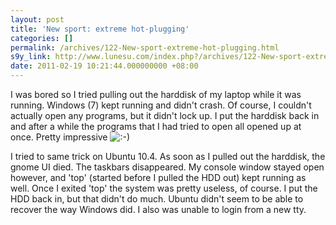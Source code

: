```yaml
---
layout: post
title: 'New sport: extreme hot-plugging'
categories: []
permalink: /archives/122-New-sport-extreme-hot-plugging.html
s9y_link: http://www.lunesu.com/index.php?/archives/122-New-sport-extreme-hot-plugging.html
date: 2011-02-19 10:21:44.000000000 +08:00
---
```

I was bored so I tried pulling out the harddisk of my laptop while it was running. Windows (7) kept running and didn't crash. Of course, I couldn't actually open any programs, but it didn't lock up. I put the harddisk back in and after a while the programs that I had tried to open all opened up at once. Pretty impressive <img src="http://www.lunesu.com/templates/default/img/emoticons/smile.png" alt=":-)" style="display: inline; vertical-align: bottom;" class="emoticon" />

I tried to same trick on Ubuntu 10.4. As soon as I pulled out the harddisk, the gnome UI died. The taskbars disappeared. My console window stayed open however, and 'top' (started before I pulled the HDD out) kept running as well. Once I exited 'top' the system was pretty useless, of course. I put the HDD back in, but that didn't do much. Ubuntu didn't seem to be able to recover the way Windows did. I also was unable to login from a new tty.
